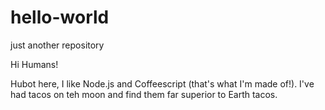 # hello-world
just another repository

Hi Humans!

Hubot here, I like Node.js and Coffeescript (that's what I'm made of!). 
I've had tacos on teh moon and find them far superior to Earth tacos.
